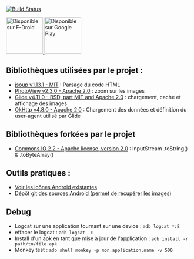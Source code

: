 [![Build Status](https://travis-ci.org/AnaelMobilia/NextINpact-Unofficial.svg?branch=master)](https://travis-ci.org/AnaelMobilia/NextINpact-Unofficial)

<a href="https://f-droid.org/packages/com.pcinpact/" target="_blank">
  <img src="https://fdroid.gitlab.io/artwork/badge/get-it-on-fr.png" alt="Disponible sur F-Droid" height="100">
</a>
<a href="https://play.google.com/store/apps/details?id=com.pcinpact" target="_blank">
  <img src="https://play.google.com/intl/en_us/badges/images/generic/fr_badge_web_generic.png" alt="Disponible sur Google Play" height="100"/>
</a>

## Bibliothèques utilisées par le projet :
  - [jsoup v1.13.1 - MIT](http://jsoup.org/) : Parsage du code HTML
  - [PhotoView v2.3.0 - Apache 2.0](https://github.com/chrisbanes/PhotoView) : zoom sur les images
  - [Glide v4.11.0 - BSD, part MIT and Apache 2.0](https://github.com/bumptech/glide) : chargement, cache et affichage des images
  - [OkHttp v4.8.0 - Apache 2.0](https://square.github.io/okhttp/) : Chargement des données et définition du user-agent utilisé
  par Glide

## Bibliothèques forkées par le projet
  - [Commons IO 2.2 - Apache license, version 2.0](https://commons.apache.org/proper/commons-io/) : InputStream .toString() &
  .toByteArray()

## Outils pratiques :
  - [Voir les icônes Android existantes](http://androiddrawables.com)
  - [Dépôt git des sources Android (permet de récupérer les images)](https://github.com/android/platform_frameworks_base/tree/master/core/res/res)

## Debug
  - Logcat sur une application tournant sur une device : `adb logcat *:E`
  - effacer le logcat : `adb logcat -c`
  - Install d'un apk en tant que mise à jour de l'application : `adb install -r path/to/file.apk`
  - Monkey test : `adb shell monkey -p mon.application.name -v 500`
